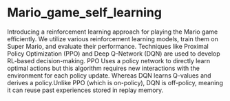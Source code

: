 # Mario_game_self_learning
Introducing a reinforcement learning
approach for playing the Mario game efficiently. We utilize
various reinforcement learning models, train them on Super
Mario, and evaluate their performance. Techniques like Proximal
Policy Optimization (PPO) and Deep Q-Network (DQN) are used
to develop RL-based decision-making. PPO Uses a policy network
to directly learn optimal actions but this algorithm requires
new interactions with the environment for each policy update.
Whereas DQN learns Q-values and derives a policy.Unlike PPO
(which is on-policy), DQN is off-policy, meaning it can reuse past
experiences stored in replay memory.
